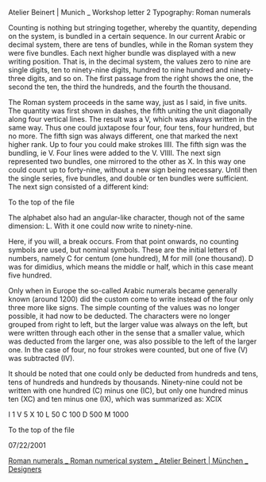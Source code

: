 Atelier Beinert | Munich _ Workshop letter 2 
Typography: Roman numerals

Counting is nothing but stringing together, whereby the quantity, depending on the system, is bundled in a certain sequence. In our current Arabic or decimal system, there are tens of bundles, while in the Roman system they were five bundles. Each next higher bundle was displayed with a new writing position. That is, in the decimal system, the values ​​zero to nine are single digits, ten to ninety-nine digits, hundred to nine hundred and ninety-three digits, and so on. The first passage from the right shows the one, the second the ten, the third the hundreds, and the fourth the thousand.

The Roman system proceeds in the same way, just as I said, in five units. The quantity was first shown in dashes, the fifth uniting the unit diagonally along four vertical lines. The result was a V, which was always written in the same way. Thus one could juxtapose four four, four tens, four hundred, but no more. The fifth sign was always different, one that marked the next higher rank. Up to four you could make strokes IIII. The fifth sign was the bundling, ie V. Four lines were added to the V. VIIII. The next sign represented two bundles, one mirrored to the other as X. In this way one could count up to forty-nine, without a new sign being necessary. Until then the single series, five bundles, and double or ten bundles were sufficient. The next sign consisted of a different kind:

To the top of the file

The alphabet also had an angular-like character, though not of the same dimension: L. With it one could now write to ninety-nine. 

Here, if you will, a break occurs. From that point onwards, no counting symbols are used, but nominal symbols. These are the initial letters of numbers, namely C for centum (one hundred), M for mill (one thousand). D was for dimidius, which means the middle or half, which in this case meant five hundred.

Only when in Europe the so-called Arabic numerals became generally known (around 1200) did the custom come to write instead of the four only three more like signs. The simple counting of the values ​​was no longer possible, it had now to be deducted. The characters were no longer grouped from right to left, but the larger value was always on the left, but were written through each other in the sense that a smaller value, which was deducted from the larger one, was also possible to the left of the larger one. In the case of four, no four strokes were counted, but one of five (V) was subtracted (IV).

It should be noted that one could only be deducted from hundreds and tens, tens of hundreds and hundreds by thousands. Ninety-nine could not be written with one hundred (C) minus one (IC), but only one hundred minus ten (XC) and ten minus one (IX), which was summarized as: XCIX 

I 1 
V 5 
X 10 
L 50 
C 100 
D 500 
M 1000

To the top of the file

07/22/2001

[Roman numerals _ Roman numerical system _ Atelier Beinert |  München _ Designers](http://web.archive.org/web/20011202150910/http://www.beinert.net:80/wissen/wissen_roemische_zahlen.html)